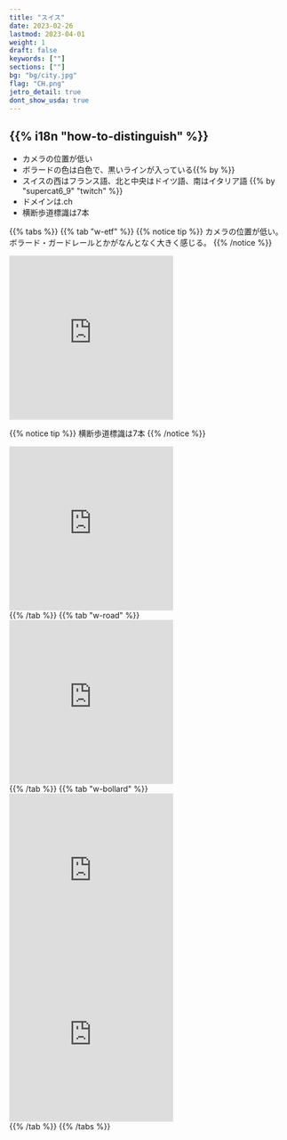 ```yaml
---
title: "スイス"
date: 2023-02-26
lastmod: 2023-04-01
weight: 1
draft: false
keywords: [""]
sections: [""]
bg: "bg/city.jpg"
flag: "CH.png"
jetro_detail: true
dont_show_usda: true
---
```


<div class="main-desciption country-description">
    <h2 class="section-title">{{% i18n "how-to-distinguish" %}}</h2>
    <ul class="rule-list">
        <li class="important-rule">カメラの位置が<span class="quiz">低い</span></li>
        <li>ボラードの色は<span class="quiz">白色で、黒いラインが入っている</span>{{% by %}}</li>
        <li>スイスの西はフランス語、北と中央はドイツ語、南はイタリア語 {{% by "supercat6_9" "twitch" %}}</li>
        <li>ドメインは<span class="quiz">.ch</span></li>
        <li>横断歩道標識は<span class="quiz">7本</span></li>
    </ul>
</div>



{{% tabs  %}}
{{% tab "w-etf" %}}
{{% notice tip %}}
カメラの位置が<span class="quiz">低い</span>。ボラード・ガードレールとかがなんとなく大きく感じる。
{{% /notice %}}
<div class="googlemap-if">
<iframe src="https://www.google.com/maps/embed?pb=!4v1681178603779!6m8!1m7!1sA-rIrs21pa0ekJ-YHu7SnQ!2m2!1d46.43383991913235!2d6.215215268258848!3f156.84252322058015!4f-29.774979667684235!5f1.6309698553254481" width="295" height="295" style="border:0;" allowfullscreen="" loading="lazy" referrerpolicy="no-referrer-when-downgrade"></iframe>
</div>

{{% notice tip %}}
横断歩道標識は<span class="quiz">7本</span>
{{% /notice %}}
<div class="googlemap-if">
<iframe src="https://www.google.com/maps/embed?pb=!4v1681178766716!6m8!1m7!1sqU0RhMQ03W8MoGUaDo-WCw!2m2!1d47.50194796620642!2d8.748133434807883!3f204.86056058662615!4f8.314344385362517!5f2.69298479494764" width="295" height="295" style="border:0;" allowfullscreen="" loading="lazy" referrerpolicy="no-referrer-when-downgrade"></iframe>
</div>
{{% /tab %}}
{{% tab "w-road" %}}
<div class="googlemap-if">
<iframe src="https://www.google.com/maps/embed?pb=!4v1682747509558!6m8!1m7!1sGAihb23_lR7kSq6nxjXYKQ!2m2!1d47.02159076020624!2d7.500673381466769!3f158.77670136091865!4f-0.5498775302401384!5f3.293433733170092" width="295" height="295" style="border:0;" allowfullscreen="" loading="lazy" referrerpolicy="no-referrer-when-downgrade"></iframe>
</div>
{{% /tab %}}
{{% tab "w-bollard" %}}
<div class="googlemap-if">
<iframe src="https://www.google.com/maps/embed?pb=!4v1679244668707!6m8!1m7!1sHra-7aZpgqLP7iI8XFgXtA!2m2!1d46.43315174679127!2d6.213722842307408!3f45.06237691668897!4f-18.81163556144068!5f0.7820865974627469" width="295" height="295" style="border:0;" allowfullscreen="" loading="lazy" referrerpolicy="no-referrer-when-downgrade"></iframe>
<iframe src="https://www.google.com/maps/embed?pb=!4v1679244792427!6m8!1m7!1sPMHwcoh2VoA8blwhGaoToQ!2m2!1d46.43273244754971!2d6.213203270503473!3f227.8736036904779!4f-3.4794664452782627!5f3.325193203789971" width="295" height="295" style="border:0;" allowfullscreen="" loading="lazy" referrerpolicy="no-referrer-when-downgrade"></iframe>
</div>
{{% /tab %}}
{{% /tabs %}}